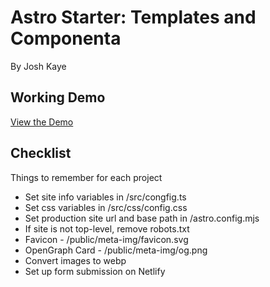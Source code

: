 # Astro Starter: Templates and Componenta

By Josh Kaye

## Working Demo
[View the Demo](https://joshs-astro-starter.netlify.app/)

## Checklist
Things to remember for each project

- Set site info variables in /src/congfig.ts
- Set css variables in /src/css/config.css
- Set production site url and base path in /astro.config.mjs
- If site is not top-level, remove robots.txt
- Favicon - /public/meta-img/favicon.svg
- OpenGraph Card - /public/meta-img/og.png
- Convert images to webp
- Set up form submission on Netlify